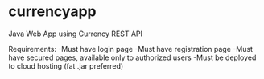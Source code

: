# currencyapp
Java Web App using Currency REST API

Requirements:
-Must have login page
-Must have registration page
-Must have secured pages, available only to authorized users
-Must be deployed to cloud hosting (fat .jar preferred)
